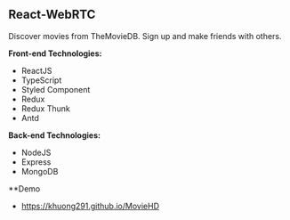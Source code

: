 ## React-WebRTC

Discover movies from TheMovieDB. Sign up and make friends with others.

**Front-end Technologies:**

- ReactJS
- TypeScript
- Styled Component
- Redux
- Redux Thunk
- Antd

**Back-end Technologies:**

- NodeJS
- Express
- MongoDB

\*\*Demo

- https://khuong291.github.io/MovieHD
